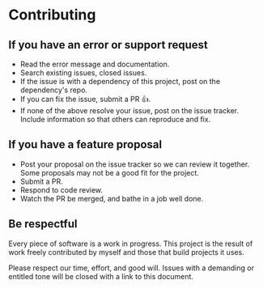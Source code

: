 # Contributing

## If you have an error or support request

- Read the error message and documentation.
- Search existing issues, closed issues.
- If the issue is with a dependency of this project, post on the dependency's repo.
- If you can fix the issue, submit a PR :+1:.
- If none of the above resolve your issue, post on the issue tracker.
  Include information so that others can reproduce and fix.

## If you have a feature proposal

- Post your proposal on the issue tracker so we can review it together.
  Some proposals may not be a good fit for the project.
- Submit a PR.
- Respond to code review.
- Watch the PR be merged, and bathe in a job well done.

## Be respectful

Every piece of software is a work in progress.
This project is the result of work freely contributed by myself
and those that build projects it uses.

Please respect our time, effort, and good will.
Issues with a demanding or entitled tone will be closed
with a link to this document.
